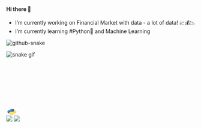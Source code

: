 #### Hi there 👋
- I’m currently working on Financial Market with data - a lot of data! 📈💰📉
- I’m currently learning #Python🐍 and Machine Learning

<picture>
  <source media="(prefers-color-scheme: dark)" srcset="github-snake-dark.svg" />
  <source media="(prefers-color-scheme: light)" srcset="github-snake.svg" />
  <img alt="github-snake" src="github-snake.svg" />
</picture>


![snake gif](https://github.com/thiagoscavone/thiagoscavone/blob/output/github-contribution-grid-snake.gif)

<div>
   <a ref="https://github.com/thiagoscavone/">
   <img height="100em" scr="https://github-readme-stats.vercel.app/api?username=thiagoscavone&show_icons=true&theme=dracula&include_all_commits=true&count_private=rtue"/>
   <img height="100em" scr="https://github-readme-stats.vercel.app/api/top-langs/?username=thiagoscavone&layout=compact&lnags_count=16&theme=dracula"/>  
</div>


<div style="display: inline_block"><br>
   <img align="center" alt="scavone-Python" height="20" width="30" src="https://raw.githubusercontent.com/devicons/devicon/master/icons/python/python-original.svg">
</div>

<div> 
  <a href = "mailto:thiago.scavone@gmail.com"><img src="https://img.shields.io/badge/-Gmail-%23333?style=for-the-badge&logo=gmail&logoColor=white" target="_blank"></a>
  <a href="https://www.linkedin.com/in/thiagoscavone/" target="_blank"><img src="https://img.shields.io/badge/-LinkedIn-%230077B5?style=for-the-badge&logo=linkedin&logoColor=white" target="_blank"></a> 
  
</div>



